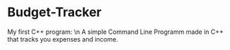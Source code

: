 # Budget-Tracker
My first C++ program: \n
A simple Command Line Programm made in C++ that tracks you expenses and income.
